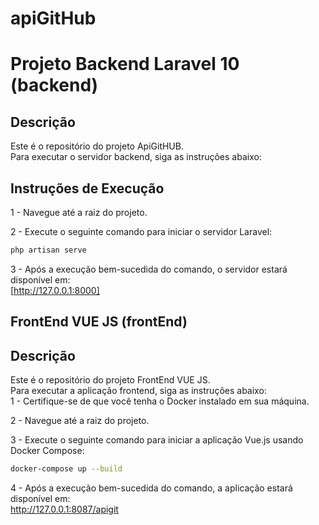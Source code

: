 # apiGitHub
# Projeto Backend Laravel 10 (backend)

## Descrição
Este é o repositório do projeto ApiGitHUB.  
Para executar o servidor backend, siga as instruções abaixo:  

## Instruções de Execução

1 - Navegue até a raiz do projeto.

2 - Execute o seguinte comando para iniciar o servidor Laravel:

```bash
php artisan serve
```
3 - Após a execução bem-sucedida do comando, o servidor estará disponível em:  
[http://127.0.0.1:8000]
## FrontEnd VUE JS (frontEnd)

## Descrição
Este é o repositório do projeto FrontEnd VUE JS.  
Para executar a aplicação frontend, siga as instruções abaixo:  
1 - Certifique-se de que você tenha o Docker instalado em sua máquina.

2 - Navegue até a raiz do projeto.

3 - Execute o seguinte comando para iniciar a aplicação Vue.js usando Docker Compose:

```bash
docker-compose up --build
```
4 - Após a execução bem-sucedida do comando, a aplicação estará disponível em:  
http://127.0.0.1:8087/apigit
